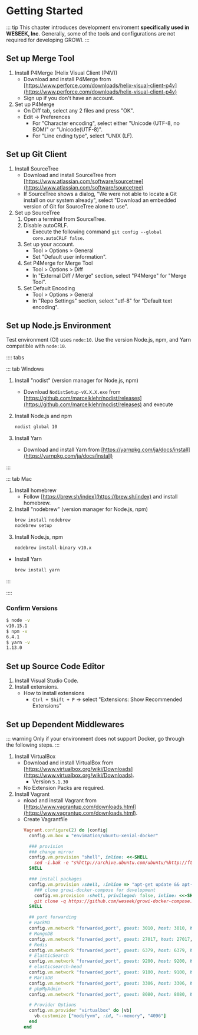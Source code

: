 # Getting Started

::: tip
This chapter introduces development enviroment **specifically used in WESEEK, Inc**.
Generally, some of the tools and configurations are not required for developing GROWI.
:::

## Set up Merge Tool

1. Install P4Merge (Helix Visual Client (P4V))
    * Download and install P4Merge from [https://www.perforce.com/downloads/helix-visual-client-p4v](https://www.perforce.com/downloads/helix-visual-client-p4v)
    * Sign up if you don't have an account.
2. Set up P4Merge
    * On Diff tab, select any 2 files and press "OK".
    * Edit -&gt; Preferences
        * For "Character encoding", select either "Unicode (UTF-8, no BOM)" or "Unicode(UTF-8)".
        * For "Line ending type", select "UNIX (LF).

## Set up Git Client

1. Install SourceTree
    * Download and install SourceTree from [https://www.atlassian.com/software/sourcetree](https://www.atlassian.com/software/sourcetree)
    * If SourceTree shows a dialog, "We were not able to locate a Git install on our system already", select "Download an embedded version of Git for SourceTree alone to use".
2. Set up SourceTree
    1. Open a terminal from SourceTree.
    2. Disable autoCRLF.
        * Execute the following command `git config --global core.autoCRLF false`.
    3. Set up your account.
        * Tool &gt; Options &gt; General
        * Set "Default user information".
    4. Set P4Merge for Merge Tool
        * Tool &gt; Options &gt; Diff
        * In "External Diff / Merge" section, select "P4Merge" for "Merge Tool".
    5. Set Default Encoding
        * Tool &gt; Options &gt; General
        * In "Repo Settings" section, select "utf-8" for "Default text encoding".

## Set up Node.js Environment

Test environment (CI) uses `node:10`. Use the version Node.js, npm, and Yarn compatible with `node:10`.

:::: tabs

::: tab Windows

1. Install "nodist" (version manager for Node.js, npm)
    * Download `NodistSetup-vX.X.X.exe` from [https://github.com/marcelklehr/nodist/releases](https://github.com/marcelklehr/nodist/releases) and execute
1. Install Node.js and npm
    ``` cmd
    nodist global 10
    ```

1. Install Yarn

    * Download and install Yarn from [https://yarnpkg.com/ja/docs/install](https://yarnpkg.com/ja/docs/install)

:::

::: tab Mac

1. Install homebrew
    * Follow [https://brew.sh/index](https://brew.sh/index) and install homebrew.
1. Install "nodebrew" (version manager for Node.js, npm)
    ```bash
    brew install nodebrew
    nodebrew setup
    ```
1. Install Node.js, npm
    ```bash
    nodebrew install-binary v10.x
    ```
* Install Yarn
    ```bash
    brew install yarn
    ```
:::

::::

### Confirm Versions

```bash
$ node -v
v10.15.1
$ npm -v
6.4.1
$ yarn -v
1.13.0
```

## Set up Source Code Editor

1. Install Visual Studio Code.
2. Install extensions.
   * How to install extensions
     * `Ctrl + Shift + P` -> select "Extensions: Show Recommended Extensions"

## Set up Dependent Middlewares

::: warning
Only if your environment does not support Docker, go through the following steps.
:::

1. Install VirtualBox
    * Download and install VirtualBox from [https://www.virtualbox.org/wiki/Downloads](https://www.virtualbox.org/wiki/Downloads).
        * Version `5.1.30`
    * No Extension Packs are required.
2. Install Vagrant
    * nload and install Vagrant from [https://www.vagrantup.com/downloads.html](https://www.vagrantup.com/downloads.html).
    * Create Vagrantfile
        ```ruby
        Vagrant.configure(2) do |config|
          config.vm.box = "envimation/ubuntu-xenial-docker"

          ### provision
          ### change mirror
          config.vm.provision "shell", inline: <<-SHELL
            sed -i.bak -e "s%http://archive.ubuntu.com/ubuntu/%http://ftp.iij.ad.jp/pub/linux/ubuntu/archive/%g" /etc/apt/sources.list
          SHELL

          ### install packages
          config.vm.provision :shell, :inline => "apt-get update && apt-get install -q -y tmux git nano less"
            ### clone growi-docker-compose for development
            config.vm.provision :shell, privileged: false, inline: <<-SHELL
            git clone -q https://github.com/weseek/growi-docker-compose.git growi
          SHELL

          ## port forwarding
          # HackMD
          config.vm.network "forwarded_port", guest: 3010, host: 3010, host_ip: "empty"
          # MongoDB
          config.vm.network "forwarded_port", guest: 27017, host: 27017, host_ip: "127.0.0.1"
          # Redis
          config.vm.network "forwarded_port", guest: 6379, host: 6379, host_ip: "127.0.0.1"
          # ElasticSearch
          config.vm.network "forwarded_port", guest: 9200, host: 9200, host_ip: "127.0.0.1"
          # elasticsearch-head
          config.vm.network "forwarded_port", guest: 9100, host: 9100, host_ip: "127.0.0.1"
          # MariaDB
          config.vm.network "forwarded_port", guest: 3306, host: 3306, host_ip: "127.0.0.1"
          # phpMyAdmin
          config.vm.network "forwarded_port", guest: 8080, host: 8080, host_ip: "127.0.0.1"

          # Provider Options
          config.vm.provider "virtualbox" do |vb|
            vb.customize ["modifyvm", :id, "--memory", "4096"]
          end
        end
        ```
